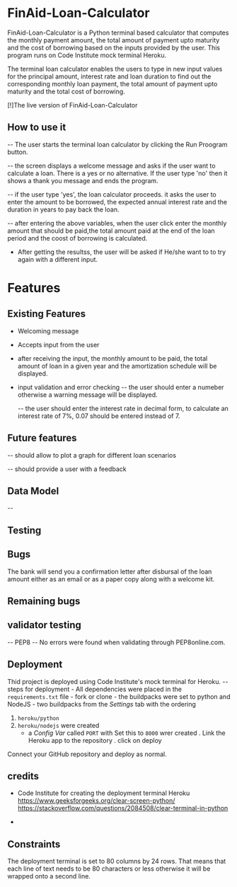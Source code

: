 # FinAid-Loan-Calculator

FinAid-Loan-Calculator is a Python terminal based calculator that computes the monthly payment amount, the total amount of payment upto maturity and the cost of borrowing based on the inputs provided by the user. This program runs on Code Institute mock terminal Heroku. 

The terminal loan calculator enables the users to type in new input values for the principal amount, interest rate and loan duration to find out the corresponding monthly loan payment, the total amount of payment upto maturity and the total cost of borrowing.

[!]The live version of FinAid-Loan-Calculator

## How to use it 

-- The user starts the terminal loan calculator by clicking the Run Proogram button. 

-- the screen displays a welcome message and asks if the user want to calculate a loan. There is a yes or no alternative. If the user type 'no' then it shows a thank you message and ends the program.

-- if the user type 'yes', the loan calculator proceeds. it asks the user to enter the amount to be borrowed, the expected annual interest rate and the duration in years to pay back the loan.

-- after entering the above variables, when the user click enter the monthly amount that should be paid,the total amount paid at the end of the loan period and the coost of borrowing is calculated.

- After getting the resultss, the user will be asked if He/she want to to try again with a different input.


# Features
## Existing Features

- Welcoming message
- Accepts input from the user
- after receiving the input, the monthly amount to be paid, the total amount of loan in a given year and the amortization schedule will be displayed.
- input validation and error checking
    -- the user should enter a numeber otherwise   a warning message will be displayed. 

    -- the user should enter the interest rate in decimal form, to calculate an interest rate of 7%, 0.07 should be entered instead of 7.

## Future features 

--  should allow to plot a graph for different loan scenarios 

-- should provide a user with a feedback 


## Data Model 

--


## Testing 



## Bugs 
The bank will send you a confirmation letter after disbursal of the loan amount either as an email or as a paper copy along with a welcome kit.


## Remaining bugs


## validator testing

 -- PEP8
  --  No errors were found when validating through PEP8online.com.


## Deployment

Thid project is deployed using Code Institute's mock terminal for Heroku. 
    -- steps for deployment 
     - All dependencies were placed in the `requirements.txt` file
     - fork or clone 
     - the buildpacks were set to python and NodeJS
     - two buildpacks from the _Settings_ tab with the ordering 
1. `heroku/python`
2. `heroku/nodejs` were created
      -  a _Config Var_ called `PORT` with Set this to `8000` wrer created 
            . Link the Heroku app to the repository
            . click on deploy
    
Connect your GitHub repository and deploy as normal.

## credits

-  Code Institute for creating the deployment terminal Heroku 
 https://www.geeksforgeeks.org/clear-screen-python/
 https://stackoverflow.com/questions/2084508/clear-terminal-in-python

- 

## Constraints

The deployment terminal is set to 80 columns by 24 rows. That means that each line of text needs to be 80 characters or less otherwise it will be wrapped onto a second line.


